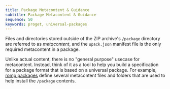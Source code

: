 ```yaml
---
title: Package Metacontent & Guidance
subtitle: Package Metacontent & Guidance
sequence: 50
keywords: proget, universal-packages
---
```

Files and directories stored outside of the ZIP archive's ```/package``` directory are referred to as *metacontent*, and the ```upack.json``` manifest file is the only required metacontent in a package.

Unlike actual content, there is no "general purpose" usecase for metacontent. Instead, think of it as a tool to help you build a specification for a package format that is based on a universal package. For example, [romp packages](/romp) define several metacontent files and folders that are used to help install the ```/package``` contents.
